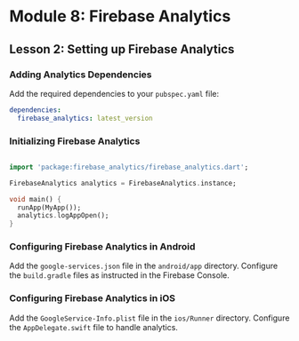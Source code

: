 # Module 8: Firebase Analytics

## Lesson 2: Setting up Firebase Analytics

### Adding Analytics Dependencies

Add the required dependencies to your `pubspec.yaml` file:

```yaml
dependencies:
  firebase_analytics: latest_version
  ```

### Initializing Firebase Analytics

```dart

import 'package:firebase_analytics/firebase_analytics.dart';

FirebaseAnalytics analytics = FirebaseAnalytics.instance;

void main() {
  runApp(MyApp());
  analytics.logAppOpen();
}
```

### Configuring Firebase Analytics in Android

Add the `google-services.json` file in the `android/app` directory.
Configure the `build.gradle` files as instructed in the Firebase Console.

### Configuring Firebase Analytics in iOS

Add the `GoogleService-Info.plist` file in the `ios/Runner` directory.
Configure the `AppDelegate.swift` file to handle analytics.
